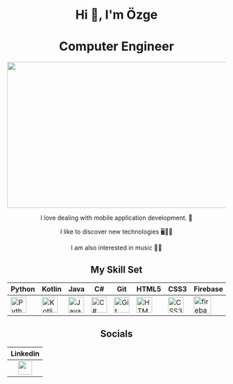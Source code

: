 <h1 align="center">Hi 👋, I'm Özge</h1>

<h1 align="center">Computer Engineer</h1>

<p align="center">
  <img src="https://github.com/Ozgecs/Ozgecs/assets/82881652/8cae8ac7-e2ab-4551-8c3c-0430afc6a57b" width="600" height="337">
</p>

<div align="center">

I love dealing with mobile application development. 📱  
  

I like to discover new technologies 🖥️🕵️‍♂️  
  

I am also interested in music 🎸🎤 

  
</div>  
  
<h2 align="center">My Skill Set</h2> 

<div align="center">

| Python | Kotlin | Java | C# | Git | HTML5 | CSS3 | Firebase | XD | MySQL |
| ------ | ------ | ---- | - | --- | ----- | ---- | -------- | -- | ----- |
|<a href="https://www.python.org/" target="_blank" rel="noreferrer"><img src="https://raw.githubusercontent.com/danielcranney/readme-generator/main/public/icons/skills/python-colored.svg" width="36" height="36" alt="Python" /></a>|<a href="https://kotlinlang.org/" target="_blank" rel="noreferrer"><img src="https://raw.githubusercontent.com/danielcranney/readme-generator/main/public/icons/skills/kotlin-colored.svg" width="36" height="36" alt="Kotlin" /></a>|<a href="https://www.oracle.com/java/" target="_blank" rel="noreferrer"><img src="https://raw.githubusercontent.com/danielcranney/readme-generator/main/public/icons/skills/java-colored.svg" width="36" height="36" alt="Java" /></a>|<a href="https://docs.microsoft.com/en-us/dotnet/csharp/" target="_blank" rel="noreferrer"><img src="https://raw.githubusercontent.com/danielcranney/readme-generator/main/public/icons/skills/csharp-colored.svg" width="36" height="36" alt="C#" /></a>|<a href="https://git-scm.com/" target="_blank" rel="noreferrer"><img src="https://raw.githubusercontent.com/danielcranney/readme-generator/main/public/icons/skills/git-colored.svg" width="36" height="36" alt="Git" /></a>|<a href="https://developer.mozilla.org/en-US/docs/Glossary/HTML5" target="_blank" rel="noreferrer"><img src="https://raw.githubusercontent.com/danielcranney/readme-generator/main/public/icons/skills/html5-colored.svg" width="36" height="36" alt="HTML5" /></a>|<a href="https://www.w3.org/TR/CSS/#css" target="_blank" rel="noreferrer"><img src="https://raw.githubusercontent.com/danielcranney/readme-generator/main/public/icons/skills/css3-colored.svg" width="36" height="36" alt="CSS3" /></a>|<img align="center" src="https://www.vectorlogo.zone/logos/firebase/firebase-icon.svg" alt="firebase" width="40" height="40"/>|<a href="https://www.adobe.com/uk/products/xd.html" target="_blank" rel="noreferrer"><img src="https://raw.githubusercontent.com/danielcranney/readme-generator/main/public/icons/skills/xd-colored.svg" width="36" height="36" alt="XD" /></a>|<a href="https://www.mysql.com/" target="_blank" rel="noreferrer"><img src="https://raw.githubusercontent.com/danielcranney/readme-generator/main/public/icons/skills/mysql-colored.svg" width="36" height="36" alt="MySQL" /></a>|

</div>
<h2 align="center">Socials</h2>

<div align="center">

| Linkedin |
| :-: |
|</a> <a href="https://www.linkedin.com/in/https://www.linkedin.com/in/%C3%B6zge-%C5%9Fahin-9b580018a/" target="_blank" rel="noreferrer"><img src="https://raw.githubusercontent.com/danielcranney/readme-generator/main/public/icons/socials/linkedin.svg" width="32" height="32" /></a>|

</div>


  
